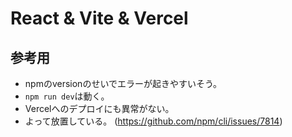 # React & Vite & Vercel

## 参考用
- npmのversionのせいでエラーが起きやすいそう。
- `npm run dev`は動く。
- Vercelへのデプロイにも異常がない。
- よって放置している。
(https://github.com/npm/cli/issues/7814)
